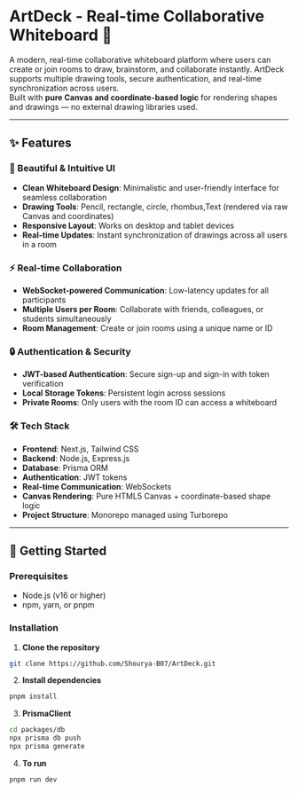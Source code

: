 # ArtDeck - Real-time Collaborative Whiteboard 🎨

A modern, real-time collaborative whiteboard platform where users can create or join rooms to draw, brainstorm, and collaborate instantly. ArtDeck supports multiple drawing tools, secure authentication, and real-time synchronization across users.  
Built with **pure Canvas  and coordinate-based logic** for rendering shapes and drawings — no external drawing libraries used.  

---

## ✨ Features

### 🎨 Beautiful & Intuitive UI
- **Clean Whiteboard Design**: Minimalistic and user-friendly interface for seamless collaboration  
- **Drawing Tools**: Pencil, rectangle, circle, rhombus,Text (rendered via raw Canvas and coordinates)  
- **Responsive Layout**: Works on desktop and tablet devices  
- **Real-time Updates**: Instant synchronization of drawings across all users in a room  

### ⚡ Real-time Collaboration
- **WebSocket-powered Communication**: Low-latency updates for all participants  
- **Multiple Users per Room**: Collaborate with friends, colleagues, or students simultaneously  
- **Room Management**: Create or join rooms using a unique name or ID  

### 🔒 Authentication & Security
- **JWT-based Authentication**: Secure sign-up and sign-in with token verification  
- **Local Storage Tokens**: Persistent login across sessions  
- **Private Rooms**: Only users with the room ID can access a whiteboard  

### 🛠️ Tech Stack
- **Frontend**: Next.js, Tailwind CSS  
- **Backend**: Node.js, Express.js  
- **Database**: Prisma ORM  
- **Authentication**: JWT tokens  
- **Real-time Communication**: WebSockets  
- **Canvas Rendering**: Pure HTML5 Canvas + coordinate-based shape logic  
- **Project Structure**: Monorepo managed using Turborepo  

---

## 🚀 Getting Started

### Prerequisites
- Node.js (v16 or higher)  
- npm, yarn, or pnpm  

### Installation
1. **Clone the repository**
```bash
git clone https://github.com/Shourya-B07/ArtDeck.git
```
2. **Install dependencies**
```bash
pnpm install
```
3. **PrismaClient**
```bash
cd packages/db
npx prisma db push
npx prisma generate
```
4. **To run**
```bash
pnpm run dev
``` 
